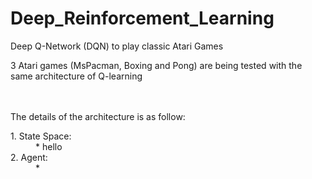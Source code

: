 # Deep_Reinforcement_Learning
Deep Q-Network (DQN) to play classic Atari Games

3 Atari games (MsPacman, Boxing and Pong) are being tested with the same architecture of Q-learning

<br><br/>
The details of the architecture is as follow:

<dl>
  <dt> 1. State Space:</dt>
  <dd> * hello </dd>
  
   <dt> 2. Agent:</dt>
  <dd> * </dd>
</dl>
